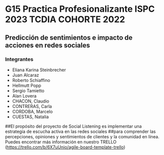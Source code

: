 # G15 Practica Profesionalizante ISPC 2023  TCDIA COHORTE 2022

## Predicción de sentimientos e impacto de acciones en redes sociales

### Integrantes

- Eliana Karina Steinbrecher
- Juan Alcaraz
- Roberto Schiaffino
- Hellmutt Popp
- Sergio Tamietto
- Alan Lovera
- CHACON, Claudio
- CONTRERAS, Carla
- CORDOBA, Marcelo
- CUESTAS, Natalia
  
##El propósito del proyecto de Social Listening es implementar una estrategia de escucha activa en las redes sociales 
##para comprender las percepciones, opiniones y sentimientos de clientes y la comunidad en línea.
Puedes encontrar más información en nuestro TRELLO (https://trello.com/b/6X7uUnio/agile-board-template-trello)
